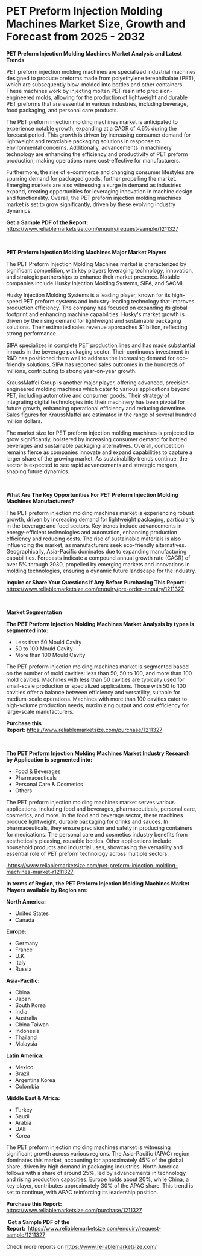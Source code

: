 <p><h1>PET Preform Injection Molding Machines Market Size, Growth and Forecast from 2025 - 2032</h1></p><p><strong>PET Preform Injection Molding Machines Market Analysis and Latest Trends</strong></p>
<p><p>PET preform injection molding machines are specialized industrial machines designed to produce preforms made from polyethylene terephthalate (PET), which are subsequently blow-molded into bottles and other containers. These machines work by injecting molten PET resin into precision-engineered molds, allowing for the production of lightweight and durable PET preforms that are essential in various industries, including beverage, food packaging, and personal care products.</p><p>The PET preform injection molding machines market is anticipated to experience notable growth, expanding at a CAGR of 4.6% during the forecast period. This growth is driven by increasing consumer demand for lightweight and recyclable packaging solutions in response to environmental concerns. Additionally, advancements in machinery technology are enhancing the efficiency and productivity of PET preform production, making operations more cost-effective for manufacturers.</p><p>Furthermore, the rise of e-commerce and changing consumer lifestyles are spurring demand for packaged goods, further propelling the market. Emerging markets are also witnessing a surge in demand as industries expand, creating opportunities for leveraging innovation in machine design and functionality. Overall, the PET preform injection molding machines market is set to grow significantly, driven by these evolving industry dynamics.</p></p>
<p><strong>Get a Sample PDF of the Report:&nbsp;</strong> <a href="https://www.reliablemarketsize.com/enquiry/request-sample/1211327?utm_campaign=3078&utm_medium=2&utm_source=Github&utm_content=ia&utm_term=24032025&utm_id=pet-preform-injection-molding-machines">https://www.reliablemarketsize.com/enquiry/request-sample/1211327</a></p>
<p>&nbsp;</p>
<p><strong>PET Preform Injection Molding Machines Major Market Players</strong></p>
<p><p>The PET Preform Injection Molding Machines market is characterized by significant competition, with key players leveraging technology, innovation, and strategic partnerships to enhance their market presence. Notable companies include Husky Injection Molding Systems, SIPA, and SACMI.</p><p>Husky Injection Molding Systems is a leading player, known for its high-speed PET preform systems and industry-leading technology that improves production efficiency. The company has focused on expanding its global footprint and enhancing machine capabilities. Husky's market growth is driven by the rising demand for lightweight and sustainable packaging solutions. Their estimated sales revenue approaches $1 billion, reflecting strong performance.</p><p>SIPA specializes in complete PET production lines and has made substantial inroads in the beverage packaging sector. Their continuous investment in R&D has positioned them well to address the increasing demand for eco-friendly solutions. SIPA has reported sales outcomes in the hundreds of millions, contributing to strong year-on-year growth.</p><p>KraussMaffei Group is another major player, offering advanced, precision-engineered molding machines which cater to various applications beyond PET, including automotive and consumer goods. Their strategy of integrating digital technologies into their machinery has been pivotal for future growth, enhancing operational efficiency and reducing downtime. Sales figures for KraussMaffei are estimated in the range of several hundred million dollars.</p><p>The market size for PET preform injection molding machines is projected to grow significantly, bolstered by increasing consumer demand for bottled beverages and sustainable packaging alternatives. Overall, competition remains fierce as companies innovate and expand capabilities to capture a larger share of the growing market. As sustainability trends continue, the sector is expected to see rapid advancements and strategic mergers, shaping future dynamics.</p></p>
<p>&nbsp;</p>
<p><strong>What Are The Key Opportunities For PET Preform Injection Molding Machines Manufacturers?</strong></p>
<p><p>The PET preform injection molding machines market is experiencing robust growth, driven by increasing demand for lightweight packaging, particularly in the beverage and food sectors. Key trends include advancements in energy-efficient technologies and automation, enhancing production efficiency and reducing costs. The rise of sustainable materials is also influencing the market, as manufacturers seek eco-friendly alternatives. Geographically, Asia-Pacific dominates due to expanding manufacturing capabilities. Forecasts indicate a compound annual growth rate (CAGR) of over 5% through 2030, propelled by emerging markets and innovations in molding technologies, ensuring a dynamic future landscape for the industry.</p></p>
<p><strong>Inquire or Share Your Questions If Any Before Purchasing This Report:</strong> <a href="https://www.reliablemarketsize.com/enquiry/pre-order-enquiry/1211327?utm_campaign=3078&utm_medium=2&utm_source=Github&utm_content=ia&utm_term=24032025&utm_id=pet-preform-injection-molding-machines">https://www.reliablemarketsize.com/enquiry/pre-order-enquiry/1211327</a></p>
<p>&nbsp;</p>
<p><strong>Market Segmentation</strong></p>
<p><strong>The PET Preform Injection Molding Machines Market Analysis by types is segmented into:</strong></p>
<p><ul><li>Less than 50 Mould Cavity</li><li>50 to 100 Mould Cavity</li><li>More than 100 Mould Cavity</li></ul></p>
<p><p>The PET preform injection molding machines market is segmented based on the number of mold cavities: less than 50, 50 to 100, and more than 100 mold cavities. Machines with less than 50 cavities are typically used for small-scale production or specialized applications. Those with 50 to 100 cavities offer a balance between efficiency and versatility, suitable for medium-scale operations. Machines with more than 100 cavities cater to high-volume production needs, maximizing output and cost efficiency for large-scale manufacturers.</p></p>
<p><strong>Purchase this Report:&nbsp;</strong><a href="https://www.reliablemarketsize.com/purchase/1211327?utm_campaign=3078&utm_medium=2&utm_source=Github&utm_content=ia&utm_term=24032025&utm_id=pet-preform-injection-molding-machines">https://www.reliablemarketsize.com/purchase/1211327</a></p>
<p>&nbsp;</p>
<p><strong>The PET Preform Injection Molding Machines Market Industry Research by Application is segmented into:</strong></p>
<p><ul><li>Food & Beverages</li><li>Pharmaceuticals</li><li>Personal Care & Cosmetics</li><li>Others</li></ul></p>
<p><p>The PET preform injection molding machines market serves various applications, including food and beverages, pharmaceuticals, personal care, cosmetics, and more. In the food and beverage sector, these machines produce lightweight, durable packaging for drinks and sauces. In pharmaceuticals, they ensure precision and safety in producing containers for medications. The personal care and cosmetics industry benefits from aesthetically pleasing, reusable bottles. Other applications include household products and industrial uses, showcasing the versatility and essential role of PET preform technology across multiple sectors.</p></p>
<p><a href="https://www.reliablemarketsize.com/pet-preform-injection-molding-machines-market-r1211327?utm_campaign=3078&utm_medium=2&utm_source=Github&utm_content=ia&utm_term=24032025&utm_id=pet-preform-injection-molding-machines">&nbsp;https://www.reliablemarketsize.com/pet-preform-injection-molding-machines-market-r1211327</a></p>
<p><strong>In terms of Region, the PET Preform Injection Molding Machines Market Players available by Region are:</strong></p>
<p>
    <p> <strong> North America: </strong>
        <ul>
            <li>United States</li>
            <li>Canada</li>
        </ul>
        </p> 
    <p> <strong> Europe: </strong>
        <ul>
            <li>Germany</li>
            <li>France</li>
            <li>U.K.</li>
            <li>Italy</li>
            <li>Russia</li>
        </ul>
        </p> 
    <p> <strong> Asia-Pacific: </strong>
        <ul>
            <li>China</li>
            <li>Japan</li>
            <li>South Korea</li>
            <li>India</li>
            <li>Australia</li>
            <li>China Taiwan</li>
            <li>Indonesia</li>
            <li>Thailand</li>
            <li>Malaysia</li>
        </ul>
        </p> 
    <p> <strong> Latin America: </strong>
        <ul>
            <li>Mexico</li>
            <li>Brazil</li>
            <li>Argentina Korea</li>
            <li>Colombia</li>
        </ul>
        </p> 
    <p> <strong> Middle East & Africa: </strong>
        <ul>
            <li>Turkey</li>
            <li>Saudi</li>
            <li>Arabia</li>
            <li>UAE</li>
            <li>Korea</li>
        </ul>
    </p>
    </p>
<p><p>The PET preform injection molding machines market is witnessing significant growth across various regions. The Asia-Pacific (APAC) region dominates this market, accounting for approximately 45% of the global share, driven by high demand in packaging industries. North America follows with a share of around 25%, led by advancements in technology and rising production capacities. Europe holds about 20%, while China, a key player, contributes approximately 30% of the APAC share. This trend is set to continue, with APAC reinforcing its leadership position.</p></p>
<p><strong>Purchase this Report: </strong><a href="https://www.reliablemarketsize.com/purchase/1211327?utm_campaign=3078&utm_medium=2&utm_source=Github&utm_content=ia&utm_term=24032025&utm_id=pet-preform-injection-molding-machines">https://www.reliablemarketsize.com/purchase/1211327</a></p>
<p>&nbsp;<strong>Get a Sample PDF of the Report:&nbsp;&nbsp;</strong><a href="https://www.reliablemarketsize.com/enquiry/request-sample/1211327?utm_campaign=3078&utm_medium=2&utm_source=Github&utm_content=ia&utm_term=24032025&utm_id=pet-preform-injection-molding-machines">https://www.reliablemarketsize.com/enquiry/request-sample/1211327</a></p>
<p><strong></strong></p>
<p>Check more reports on <a href="https://www.reliablemarketsize.com/?utm_campaign=3078&utm_medium=2&utm_source=Github&utm_content=ia&utm_term=24032025&utm_id=pet-preform-injection-molding-machines">https://www.reliablemarketsize.com/</a></p>
